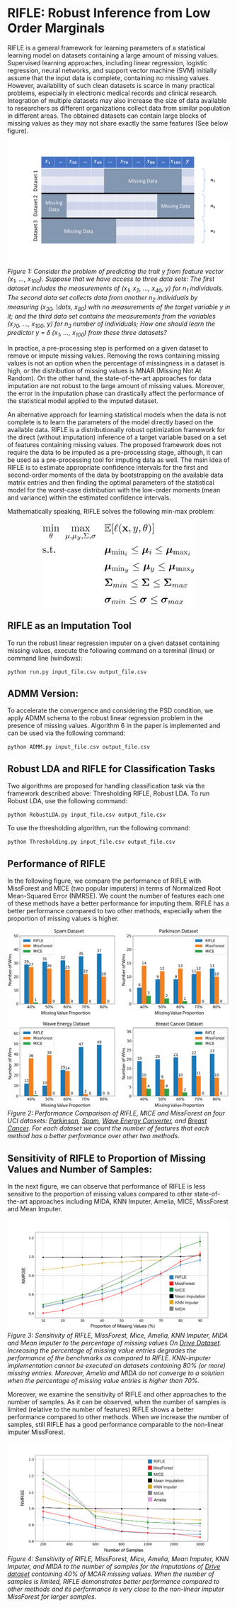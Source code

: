 # RIFLE: Robust Inference from Low Order Marginals
RIFLE is a general framework for learning parameters of a statistical learning model on datasets containing a large amount of missing values. Supervised learning approaches, including linear regression, logistic regression, neural networks, and support vector machine (SVM) initially assume that the input data is complete, containing no missing values. However, availability of such clean datasets is scarce in many practical problems, especially in electronic medical records and clinical research. Integration of multiple datasets may also increase the size of data available to researchers as different organizations collect data from similar population in different areas. The obtained datasets can contain large blocks of missing values as they may not share exactly the same features (See below figure).

![Alt text](Merged_Datasets.png?raw=true "Title")
*Figure 1: Consider the problem of predicting the trait y from feature vector (x<sub>1</sub>, ..., x<sub>100</sub>). Suppose that we have access to three data sets: The first dataset includes the measurements of (x<sub>1</sub>, x<sub>2</sub>, ..., x<sub>40</sub>, y) for n<sub>1</sub> individuals. The second data set collects data from another n<sub>2</sub> individuals by measuring (x<sub>30</sub>, \dots, x<sub>80</sub>) with no measurements of the target variable y in it; and the third data set contains the measurements from the variables (x<sub>70</sub>, ..., x<sub>100</sub>, y) for n<sub>3</sub> number of individuals; How one should learn the predictor y = δ (x<sub>1</sub>, ..., x<sub>100</sub>) from these three datasets?*

In practice, a pre-processing step is performed on a given dataset to remove or impute missing values. Removing the rows containing missing values is not an option when the percentage of missingness in a dataset is high, or the distribution of missing values is MNAR (Missing Not At Random). On the other hand, the state-of-the-art approaches for data
imputation are not robust to the large amount of missing values. Moreover, the error in the imputation phase can drastically affect the performance of the statistical model applied to the imputed dataset. 

An alternative approach for learning statistical models when the data is not complete is to learn the parameters of the model directly based on the available data. RIFLE is a distributionally robust optimization framework for the direct (without imputation) inference of a target variable based on a set of features containing missing values. The proposed framework does not require the data to be imputed as a pre-processing stage, although, it can be used as a pre-processing tool for imputing data as well. The main idea of RIFLE is to estimate appropriate confidence intervals for the first and second-order moments of the data by bootstrapping on the available data matrix entries and then finding the optimal parameters of the statistical model for the worst-case distribution with the low-order moments (mean and variance) within the estimated confidence intervals. 

Mathematically speaking, RIFLE solves the following min-max problem:

<div align='center'> 
<img src="general_framework.jpg" width="350" align='center'>
</div>

## RIFLE as an Imputation Tool
To run the robust linear regression imputer on a given dataset containing missing values, execute the following command on a terminal (linux) or command line (windows):

```
python run.py input_file.csv output_file.csv 
```


## ADMM Version:
To accelerate the convergence and considering the PSD condition, we apply ADMM schema to the robust linear regression problem in the presence of missing values. Algorithm 6 in the paper is implemented and can be used via the following command:

```
python ADMM.py input_file.csv output_file.csv 
```


## Robust LDA and RIFLE for Classification Tasks
Two algorithms are proposed for handling classification task via the framework described above: Thresholding RIFLE, Robust LDA. To run Robust LDA, use the following command:

```
python RobustLDA.py input_file.csv output_file.csv 
```

To use the thresholding algorithm, run the following command:

```
python Thresholding.py input_file.csv output_file.csv 
```

## Performance of RIFLE
In the following figure, we compare the performance of RIFLE with MissForest and MICE (two popular imputers) in terms of Normalized Root Mean-Squared Error (NMRSE). We count the number of features each one of these methods have a better performance for imputing them. RIFLE has a better performance compared to two other methods, especially when the proportion of missing values is higher.

![Alt text](Counts.png?raw=true "Counts")
*Figure 2: Performance Comparison of RIFLE, MICE and MissForest on four UCI datasets: [Parkinson](https://archive.ics.uci.edu/ml/datasets/parkinsons), [Spam](https://archive.ics.uci.edu/ml/datasets/spambase), [Wave Energy Converter](https://archive.ics.uci.edu/ml/datasets/Wave+Energy+Converters), and [Breast Cancer](https://archive.ics.uci.edu/ml/datasets/Breast+Cancer+Wisconsin+(Prognostic)). For each dataset we count the number of features that each method has a better performance over other two methods.*

## Sensitivity of RIFLE to Proportion of Missing Values and Number of Samples:
In the next figure, we can observe that performance of RIFLE is less sensitive to the proportion of missing values compared to other state-of-the-art approaches including MIDA, KNN Imputer, Amelia, MICE, MissForest and Mean Imputer.

![Alt text](Sensitivity_Missing_Value_Proportion.png?raw=true "S_MP")
*Figure 3: Sensitivity of RIFLE, MissForest, Mice, Amelia, KNN Imputer, MIDA and Mean Imputer to the percentage of missing values On [Drive Dataset](https://archive.ics.uci.edu/ml/datasets/dataset+for+sensorless+drive+diagnosis). Increasing the percentage of missing value entries degrades the performance of the benchmarks as compared to RIFLE. KNN-imputer implementation cannot be executed on datasets containing  80% (or more) missing entries. Moreover, Amelia and MIDA do not converge to a solution when the percentage of missing value entries is higher than 70%.*

Moreover, we examine the sensitivity of RIFLE and other approaches to the number of samples. As it can be observed, when the number of samples is limited (relative to the number of features) RIFLE shows a better performance compared to other methods. When we increase the number of samples, still RIFLE has a good performance comparable to the non-linear imputer MissForest.

![Alt text](Sensitivity_Sample.png?raw=true "S_N")
*Figure 4: Sensitivity of RIFLE, MissForest, Mice, Amelia, Mean Imputer, KNN Imputer, and MIDA to the number of samples for the imputations of [Drive dataset](https://archive.ics.uci.edu/ml/datasets/dataset+for+sensorless+drive+diagnosis) containing 40% of MCAR missing values. When the number of samples is limited, RIFLE demonstrates better performance compared to other methods and its performance is very close to the non-linear imputer MissForest for larger samples.*
